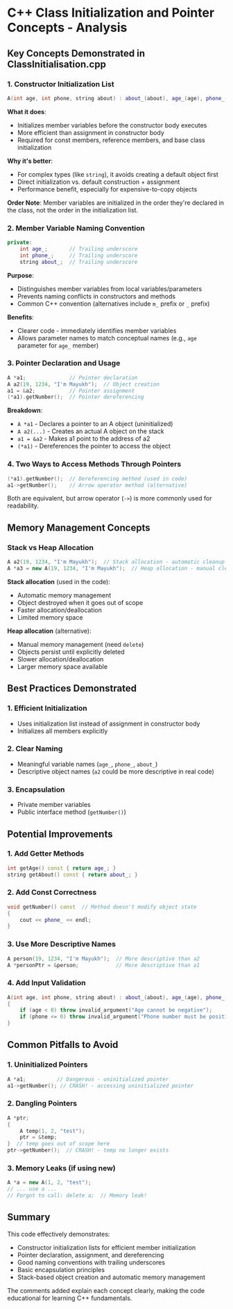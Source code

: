 # C++ Class Initialization and Pointer Concepts - Analysis

## Key Concepts Demonstrated in ClassInitialisation.cpp

### 1. Constructor Initialization List

```cpp
A(int age, int phone, string about) : about_(about), age_(age), phone_(phone)
```

**What it does**:

- Initializes member variables before the constructor body executes
- More efficient than assignment in constructor body
- Required for const members, reference members, and base class initialization

**Why it's better**:

- For complex types (like `string`), it avoids creating a default object first
- Direct initialization vs. default construction + assignment
- Performance benefit, especially for expensive-to-copy objects

**Order Note**: Member variables are initialized in the order they're declared in the class, not the order in the initialization list.

### 2. Member Variable Naming Convention

```cpp
private:
    int age_;       // Trailing underscore
    int phone_;     // Trailing underscore
    string about_;  // Trailing underscore
```

**Purpose**:

- Distinguishes member variables from local variables/parameters
- Prevents naming conflicts in constructors and methods
- Common C++ convention (alternatives include `m_` prefix or `_` prefix)

**Benefits**:

- Clearer code - immediately identifies member variables
- Allows parameter names to match conceptual names (e.g., `age` parameter for `age_` member)

### 3. Pointer Declaration and Usage

```cpp
A *a1;              // Pointer declaration
A a2(19, 1234, "I'm Mayukh");  // Object creation
a1 = &a2;           // Pointer assignment
(*a1).getNumber();  // Pointer dereferencing
```

**Breakdown**:

- `A *a1` - Declares a pointer to an A object (uninitialized)
- `A a2(...)` - Creates an actual A object on the stack
- `a1 = &a2` - Makes a1 point to the address of a2
- `(*a1)` - Dereferences the pointer to access the object

### 4. Two Ways to Access Methods Through Pointers

```cpp
(*a1).getNumber();  // Dereferencing method (used in code)
a1->getNumber();    // Arrow operator method (alternative)
```

Both are equivalent, but arrow operator (`->`) is more commonly used for readability.

## Memory Management Concepts

### Stack vs Heap Allocation

```cpp
A a2(19, 1234, "I'm Mayukh");  // Stack allocation - automatic cleanup
A *a3 = new A(19, 1234, "I'm Mayukh");  // Heap allocation - manual cleanup needed
```

**Stack allocation** (used in the code):

- Automatic memory management
- Object destroyed when it goes out of scope
- Faster allocation/deallocation
- Limited memory space

**Heap allocation** (alternative):

- Manual memory management (need `delete`)
- Objects persist until explicitly deleted
- Slower allocation/deallocation
- Larger memory space available

## Best Practices Demonstrated

### 1. Efficient Initialization

- Uses initialization list instead of assignment in constructor body
- Initializes all members explicitly

### 2. Clear Naming

- Meaningful variable names (`age_`, `phone_`, `about_`)
- Descriptive object names (`a2` could be more descriptive in real code)

### 3. Encapsulation

- Private member variables
- Public interface method (`getNumber()`)

## Potential Improvements

### 1. Add Getter Methods

```cpp
int getAge() const { return age_; }
string getAbout() const { return about_; }
```

### 2. Add Const Correctness

```cpp
void getNumber() const  // Method doesn't modify object state
{
    cout << phone_ << endl;
}
```

### 3. Use More Descriptive Names

```cpp
A person(19, 1234, "I'm Mayukh");  // More descriptive than a2
A *personPtr = &person;            // More descriptive than a1
```

### 4. Add Input Validation

```cpp
A(int age, int phone, string about) : about_(about), age_(age), phone_(phone)
{
    if (age < 0) throw invalid_argument("Age cannot be negative");
    if (phone <= 0) throw invalid_argument("Phone number must be positive");
}
```

## Common Pitfalls to Avoid

### 1. Uninitialized Pointers

```cpp
A *a1;          // Dangerous - uninitialized pointer
a1->getNumber(); // CRASH! - accessing uninitialized pointer
```

### 2. Dangling Pointers

```cpp
A *ptr;
{
    A temp(1, 2, "test");
    ptr = &temp;
}  // temp goes out of scope here
ptr->getNumber();  // CRASH! - temp no longer exists
```

### 3. Memory Leaks (if using new)

```cpp
A *a = new A(1, 2, "test");
// ... use a ...
// Forgot to call: delete a;  // Memory leak!
```

## Summary

This code effectively demonstrates:

- Constructor initialization lists for efficient member initialization
- Pointer declaration, assignment, and dereferencing
- Good naming conventions with trailing underscores
- Basic encapsulation principles
- Stack-based object creation and automatic memory management

The comments added explain each concept clearly, making the code educational for learning C++ fundamentals.
